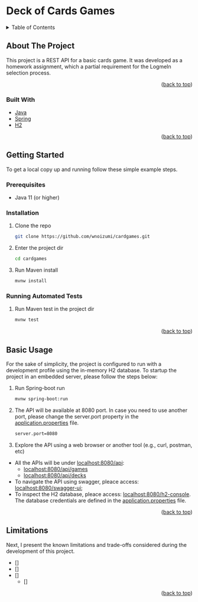 # Deck of Cards Games

<div id="top"></div>


<!-- TABLE OF CONTENTS -->
<details>
  <summary>Table of Contents</summary>
  <ol>
    <li>
      <a href="#about-the-project">About The Project</a>
      <ul>
        <li><a href="#built-with">Built With</a></li>
      </ul>
    </li>
    <li>
      <a href="#getting-started">Getting Started</a>
      <ul>
        <li><a href="#prerequisites">Prerequisites</a></li>
        <li><a href="#installation">Installation</a></li>
      </ul>
    </li>
    <li><a href="#usage">Usage</a></li>
    <li><a href="#limitations">Limitations</a></li>
  </ol>
</details>



<!-- ABOUT THE PROJECT -->
## About The Project

This project is a REST API for a basic cards game.
It was developed as a homework assignment, which a partial requirement for the LogmeIn selection process.

<p align="right">(<a href="#top">back to top</a>)</p>

### Built With

* [Java](https://www.java.com/)
* [Spring](https://spring.io/)
* [H2](https://www.h2database.com/html/main.html)

<p align="right">(<a href="#top">back to top</a>)</p>



<!-- GETTING STARTED -->
## Getting Started

To get a local copy up and running follow these simple example steps.

### Prerequisites

* Java 11 (or higher)

### Installation

1. Clone the repo
   ```sh
   git clone https://github.com/wnoizumi/cardgames.git
   ```
2. Enter the project dir
   ```sh
   cd cardgames
   ```
3. Run Maven install
   ```sh
   mvnw install
   ```
   
### Running Automated Tests

1. Run Maven test in the project dir
   ```sh
   mvnw test
   ```
   
<p align="right">(<a href="#top">back to top</a>)</p>



<!-- USAGE -->
## Basic Usage

For the sake of simplicity, the project is configured to run with a development profile using the in-memory H2 database. 
To startup the project in an embedded server, please follow the steps below:

1. Run Spring-boot run
   ```sh
   mvnw spring-boot:run
   ```
2. The API will be available at 8080 port. In case you need to use another port, please change the server.port property in the [application.properties](https://github.com/wnoizumi/cardgames/blob/main/src/main/resources/application.properties) file.
   ```sh
   server.port=8080
   ```
3. Explore the API using a web browser or another tool (e.g., curl, postman, etc)
  - All the APIs will be under [localhost:8080/api](http://localhost:8080/api):
    - [localhost:8080/api/games](http://localhost:8080/api/games)  
    - [localhost:8080/api/decks](http://localhost:8080/api/decks)
  - To navigate the API using swagger, pleace access: [localhost:8080/swagger-ui](http://localhost:8080/swagger-ui);  
  - To inspect the H2 database, pleace access: [localhost:8080/h2-console](http://localhost:8080/h2-console). The database credentials are defined in the [application.properties](https://github.com/wnoizumi/cardgames/blob/main/src/main/resources/application.properties) file.

<p align="right">(<a href="#top">back to top</a>)</p>


<!-- LIMITATIONS -->
## Limitations

Next, I present the known limitations and trade-offs considered during the development of this project. 

- [] 
- [] 
- [] 
    - [] 

<p align="right">(<a href="#top">back to top</a>)</p>
